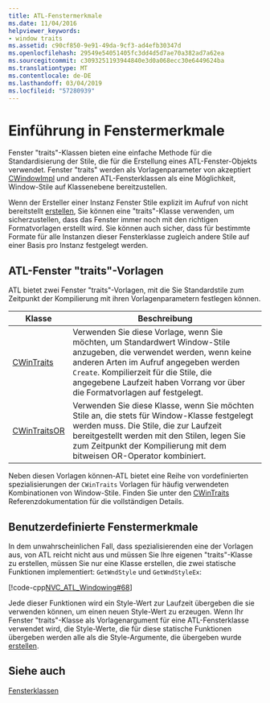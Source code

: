 ```yaml
---
title: ATL-Fenstermerkmale
ms.date: 11/04/2016
helpviewer_keywords:
- window traits
ms.assetid: c90cf850-9e91-49da-9cf3-ad4efb30347d
ms.openlocfilehash: 29549e54051405fc3dd4d5d7ae70a382ad7a62ea
ms.sourcegitcommit: c3093251193944840e3d0a068ecc30e6449624ba
ms.translationtype: MT
ms.contentlocale: de-DE
ms.lasthandoff: 03/04/2019
ms.locfileid: "57280939"
---
```

# <a name="understanding-window-traits"></a>Einführung in Fenstermerkmale

Fenster "traits"-Klassen bieten eine einfache Methode für die Standardisierung der Stile, die für die Erstellung eines ATL-Fenster-Objekts verwendet. Fenster "traits" werden als Vorlagenparameter von akzeptiert [CWindowImpl](../atl/reference/cwindowimpl-class.md) und anderen ATL-Fensterklassen als eine Möglichkeit, Window-Stile auf Klassenebene bereitzustellen.

Wenn der Ersteller einer Instanz Fenster Stile explizit im Aufruf von nicht bereitstellt [erstellen](../atl/reference/cwindowimpl-class.md#create), Sie können eine "traits"-Klasse verwenden, um sicherzustellen, dass das Fenster immer noch mit den richtigen Formatvorlagen erstellt wird. Sie können auch sicher, dass für bestimmte Formate für alle Instanzen dieser Fensterklasse zugleich andere Stile auf einer Basis pro Instanz festgelegt werden.

## <a name="atl-window-traits-templates"></a>ATL-Fenster "traits"-Vorlagen

ATL bietet zwei Fenster "traits"-Vorlagen, mit die Sie Standardstile zum Zeitpunkt der Kompilierung mit ihren Vorlagenparametern festlegen können.

|Klasse|Beschreibung|
|-----------|-----------------|
|[CWinTraits](../atl/reference/cwintraits-class.md)|Verwenden Sie diese Vorlage, wenn Sie möchten, um Standardwert Window-Stile anzugeben, die verwendet werden, wenn keine anderen Arten im Aufruf angegeben werden `Create`. Kompilierzeit für die Stile, die angegebene Laufzeit haben Vorrang vor über die Formatvorlagen auf festgelegt.|
|[CWinTraitsOR](../atl/reference/cwintraitsor-class.md)|Verwenden Sie diese Klasse, wenn Sie möchten Stile an, die stets für Window-Klasse festgelegt werden muss. Die Stile, die zur Laufzeit bereitgestellt werden mit den Stilen, legen Sie zum Zeitpunkt der Kompilierung mit dem bitweisen OR-Operator kombiniert.|

Neben diesen Vorlagen können-ATL bietet eine Reihe von vordefinierten spezialisierungen der `CWinTraits` Vorlagen für häufig verwendeten Kombinationen von Window-Stile. Finden Sie unter den [CWinTraits](../atl/reference/cwintraits-class.md) Referenzdokumentation für die vollständigen Details.

## <a name="custom-window-traits"></a>Benutzerdefinierte Fenstermerkmale

In dem unwahrscheinlichen Fall, dass spezialisierenden eine der Vorlagen aus, von ATL reicht nicht aus und müssen Sie Ihre eigenen "traits"-Klasse zu erstellen, müssen Sie nur eine Klasse erstellen, die zwei statische Funktionen implementiert: `GetWndStyle` und `GetWndStyleEx`:

[!code-cpp[NVC_ATL_Windowing#68](../atl/codesnippet/cpp/understanding-window-traits_1.h)]

Jede dieser Funktionen wird ein Style-Wert zur Laufzeit übergeben die sie verwenden können, um einen neuen Style-Wert zu erzeugen. Wenn Ihr Fenster "traits"-Klasse als Vorlagenargument für eine ATL-Fensterklasse verwendet wird, die Style-Werte, die für diese statische Funktionen übergeben werden alle als die Style-Argumente, die übergeben wurde [erstellen](../atl/reference/cwindowimpl-class.md#create).

## <a name="see-also"></a>Siehe auch

[Fensterklassen](../atl/atl-window-classes.md)
